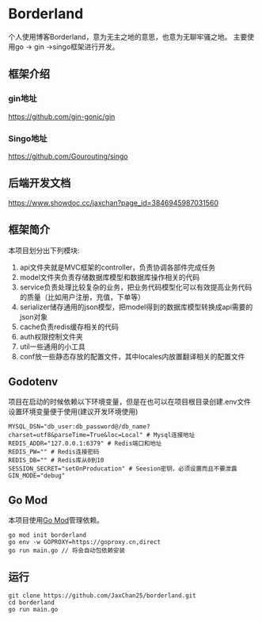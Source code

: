 # Borderland

个人使用博客Borderland，意为无主之地的意思，也意为无聊牢骚之地。
主要使用go -> gin ->singo框架进行开发。

## 框架介绍

### gin地址
https://github.com/gin-gonic/gin

### Singo地址
https://github.com/Gourouting/singo

## 后端开发文档
https://www.showdoc.cc/jaxchan?page_id=3846945987031560

## 框架简介

本项目划分出下列模块:

1. api文件夹就是MVC框架的controller，负责协调各部件完成任务
2. model文件夹负责存储数据库模型和数据库操作相关的代码
3. service负责处理比较复杂的业务，把业务代码模型化可以有效提高业务代码的质量（比如用户注册，充值，下单等）
4. serializer储存通用的json模型，把model得到的数据库模型转换成api需要的json对象
5. cache负责redis缓存相关的代码
6. auth权限控制文件夹
7. util一些通用的小工具
8. conf放一些静态存放的配置文件，其中locales内放置翻译相关的配置文件

## Godotenv

项目在启动的时候依赖以下环境变量，但是在也可以在项目根目录创建.env文件设置环境变量便于使用(建议开发环境使用)

```shell
MYSQL_DSN="db_user:db_password@/db_name?charset=utf8&parseTime=True&loc=Local" # Mysql连接地址
REDIS_ADDR="127.0.0.1:6379" # Redis端口和地址
REDIS_PW="" # Redis连接密码
REDIS_DB="" # Redis库从0到10
SESSION_SECRET="setOnProducation" # Seesion密钥，必须设置而且不要泄露
GIN_MODE="debug"
```

## Go Mod

本项目使用[Go Mod](https://github.com/golang/go/wiki/Modules)管理依赖。

```shell
go mod init borderland
go env -w GOPROXY=https://goproxy.cn,direct
go run main.go // 将会自动包依赖安装
```

## 运行

```shell
git clone https://github.com/JaxChan25/borderland.git
cd borderland
go run main.go
```

